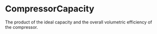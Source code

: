 CompressorCapacity
==================

The product of the ideal capacity and the overall volumetric efficiency of the compressor.
